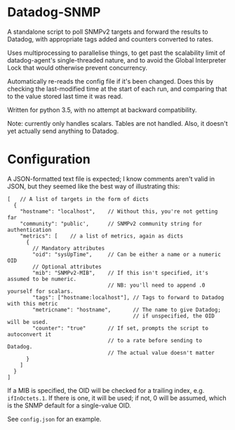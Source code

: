 Datadog-SNMP
============

A standalone script to poll SNMPv2 targets and forward the results to Datadog, with appropriate tags added and counters converted to rates.

Uses multiprocessing to parallelise things, to get past the scalability limit of datadog-agent's single-threaded nature, and to avoid the Global Interpreter Lock that would otherwise prevent concurrency.

Automatically re-reads the config file if it's been changed. Does this by checking the last-modified time at the start of each run, and comparing that to the value stored last time it was read.

Written for python 3.5, with no attempt at backward compatibility.

Note: currently only handles scalars. Tables are not handled.
Also, it doesn't yet actually send anything to Datadog.

# Configuration

A JSON-formatted text file is expected; I know comments aren't valid in JSON, but they seemed like the best way of illustrating this:

```
[   // A list of targets in the form of dicts
  {
    "hostname": "localhost",    // Without this, you're not getting far
    "community": "public',      // SNMPv2 community string for authentication
    "metrics": [    // a list of metrics, again as dicts
      {
        // Mandatory attributes
        "oid": "sysUpTime",     // Can be either a name or a numeric OID
        // Optional attributes
        "mib": "SNMPv2-MIB",    // If this isn't specified, it's assumed to be numeric.
                                // NB: you'll need to append .0 yourself for scalars.
        "tags": ["hostname:localhost"], // Tags to forward to Datadog with this metric
        "metricname": "hostname",       // The name to give Datadog;
                                        // if unspecified, the OID will be used.
        "counter": "true"       // If set, prompts the script to autoconvert it
                                // to a rate before sending to Datadog.
                                // The actual value doesn't matter
      }
    ]
  }
]
```

If a MIB is specified, the OID will be checked for a trailing index, e.g. `ifInOctets.1`. If there is one, it will be used; if not, 0 will be assumed, which is the SNMP default for a single-value OID.

See `config.json` for an example.
